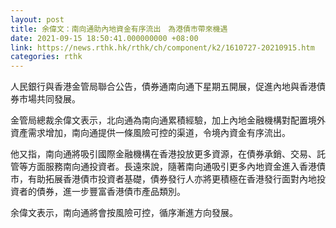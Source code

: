 ```yaml
---
layout: post
title: 余偉文：南向通助內地資金有序流出　為港債市帶來機遇
date: 2021-09-15 18:50:41.000000000 +08:00
link: https://news.rthk.hk/rthk/ch/component/k2/1610727-20210915.htm
categories: rthk
---
```


人民銀行與香港金管局聯合公告，債券通南向通下星期五開展，促進內地與香港債券市場共同發展。

金管局總裁余偉文表示，北向通為南向通累積經驗，加上內地金融機構對配置境外資產需求增加，南向通提供一條風險可控的渠道，令境內資金有序流出。

他又指，南向通將吸引國際金融機構在香港投放更多資源，在債券承銷、交易、託管等方面服務南向通投資者。長遠來說，隨著南向通吸引更多內地資金進入香港債市，有助拓展香港債市投資者基礎，債券發行人亦將更積極在香港發行面對內地投資者的債券，進一步豐富香港債市產品類別。

余偉文表示，南向通將會按風險可控，循序漸進方向發展。
